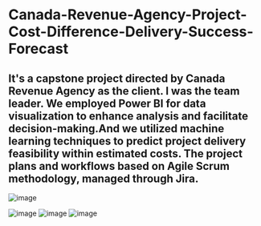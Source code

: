 # Canada-Revenue-Agency-Project-Cost-Difference-Delivery-Success-Forecast

## It's a capstone project directed by Canada Revenue Agency as the client. I was the team leader. We employed Power BI for data visualization to enhance analysis and facilitate decision-making.And we utilized machine learning techniques to predict project delivery feasibility within estimated costs. The project plans and workflows based on Agile Scrum methodology, managed through Jira.

![image](https://github.com/coolerlee90/Canada-Revenue-Agency-Project-Cost-Difference-Delivery-Success-Forecast/assets/152518453/2d22522d-3685-4553-8d56-1dbdcaeb0467)

![image](https://github.com/coolerlee90/Canada-Revenue-Agency-Project-Cost-Difference-Delivery-Success-Forecast/assets/152518453/7ad8f183-0c6c-41a3-b47f-ec2e34169971)
![image](https://github.com/coolerlee90/Canada-Revenue-Agency-Project-Cost-Difference-Delivery-Success-Forecast/assets/152518453/cca81b44-5aa5-46c9-a368-3edb8a70e34b)
![image](https://github.com/coolerlee90/Canada-Revenue-Agency-Project-Cost-Difference-Delivery-Success-Forecast/assets/152518453/9f606890-ee36-441e-a59a-3aca6ced5fa0)

